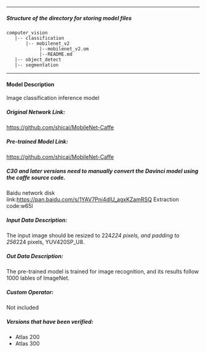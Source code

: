 *******************************************************************************
##### Structure of the directory for storing model files
```
computer_vision
   |-- classification
       |-- mobilenet_v2
            |--mobilenet_v2.om
            |--README.md
   |-- object_detect
   |-- segmentation
```
*******************************************************************************

#### Model Description

Image classification inference model

##### Original Network Link:
 
https://github.com/shicai/MobileNet-Caffe

##### Pre-trained Model Link:

https://github.com/shicai/MobileNet-Caffe

##### C30 and later versions need to manually convert the Davinci model using the caffe source code.

Baidu network disk link:https://pan.baidu.com/s/1YAV7Pni4dlU_agxKZamRSQ Extraction code:w65l

##### Input Data Description:

The input image should be resized to 224*224 pixels, and padding to 256*224 pixels, YUV420SP_U8.

##### Out Data Description:

The pre-trained model is trained for image recognition, and its results follow 1000 lables of ImageNet.

##### Custom Operator:

Not included

##### Versions that have been verified: 

- Atlas 200
- Atlas 300
